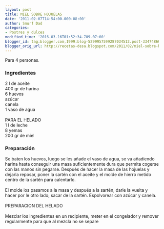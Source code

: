 ```yaml
---
layout: post
title: MIEL SOBRE HOJUELAS
date: '2011-02-07T14:54:00.000-08:00'
author: Smurf Dad
categories:
- Postres y dulces
modified_time: '2016-03-16T01:52:34.709-07:00'
blogger_id: tag:blogger.com,1999:blog-5299957599287034512.post-334748603441968915
blogger_orig_url: http://recetas-desa.blogspot.com/2011/02/miel-sobre-hojuelas.html
---
```


Para 4 personas.<br /><h3>Ingredientes</h3>2 l de aceite<br />400 gr de harina<br />6 huevos<br />azúcar<br />canela<br />1 vaso de agua<br /><br />PARA EL HELADO<br />1 l de leche<br />8 yemas<br />200 gr de miel<br /><h3>Preparación</h3>Se baten los huevos, luego se les añade el vaso de agua, se va añadiendo harina hasta conseguir una masa suficientemente dura que permita cogerse con las manos sin pegarse. Después de hacer la masa de las hojuelas y dejarla reposar, poner la sartén con el aceite y el molde de hierro metido centro de la sartén para calentarlo.<br /><br />El molde los pasamos a la masa y después a la sartén, darle la vuelta y hacer por le otro lado, sacar de la sartén. Espolvorear con azúcar y canela.<br /><br />PREPARACION DEL HELADO<br /><br />Mezclar los ingredientes en un recipiente, meter en el congelador y remover regularmente para que al mezcla no se separe